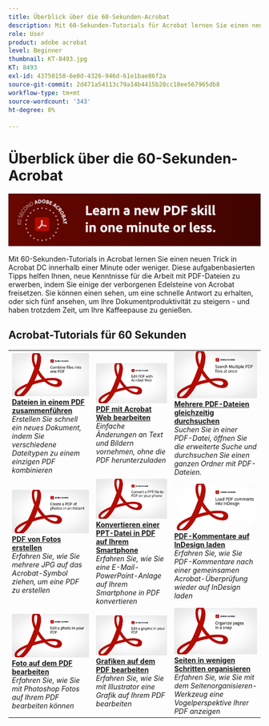 ```yaml
---
title: Überblick über die 60-Sekunden-Acrobat
description: Mit 60-Sekunden-Tutorials für Acrobat lernen Sie einen neuen Trick in Acrobat DC innerhalb einer Minute oder weniger
role: User
product: adobe acrobat
level: Beginner
thumbnail: KT-8493.jpg
KT: 8493
exl-id: 43750150-6e0d-4326-946d-61e1bae86f2a
source-git-commit: 2d471a54113c79a14b4415b28cc10ee567965db8
workflow-type: tm+mt
source-wordcount: '343'
ht-degree: 0%

---
```


# Überblick über die 60-Sekunden-Acrobat

![Acrobat-Bild mit 60 Sekunden](../assets/Hero-60sec.png)

Mit 60-Sekunden-Tutorials in Acrobat lernen Sie einen neuen Trick in Acrobat DC innerhalb einer Minute oder weniger. Diese aufgabenbasierten Tipps helfen Ihnen, neue Kenntnisse für die Arbeit mit PDF-Dateien zu erwerben, indem Sie einige der verborgenen Edelsteine von Acrobat freisetzen. Sie können einen sehen, um eine schnelle Antwort zu erhalten, oder sich fünf ansehen, um Ihre Dokumentproduktivität zu steigern - und haben trotzdem Zeit, um Ihre Kaffeepause zu genießen.

## Acrobat-Tutorials für 60 Sekunden

<table style="table-layout:fixed">
<tr>
  <td>
    <a href="combine-to-one-pdf.md">
      <img alt="Dateien in einem PDF zusammenführen" src="../assets/60sec_Combine_1280.jpg" />
    </a>
    <div>
    <a href="combine-to-one-pdf.md"><strong>Dateien in einem PDF zusammenführen</strong></a>
    </div>
    <em>Erstellen Sie schnell ein neues Dokument, indem Sie verschiedene Dateitypen zu einem einzigen PDF kombinieren</em>
    <br>
  </td>
  <td>
    <a href="edit.md">
      <img alt="PDF mit Acrobat Web bearbeiten" src="../assets/60sec_Edit_1280.jpg" />
    </a>
    <div>
    <a href="edit.md"><strong>PDF mit Acrobat Web bearbeiten</strong></a>
    </div>
    <em>Einfache Änderungen an Text und Bildern vornehmen, ohne die PDF herunterzuladen</em>
    <br>
  </td>
  <td>
    <a href="search.md">
      <img alt="Mehrere PDF-Dateien gleichzeitig durchsuchen" src="../assets/60sec_Search_1280.jpg" />
    </a>
    <div>
     <a href="search.md"><strong>Mehrere PDF-Dateien gleichzeitig durchsuchen</strong></a>
    </div>
    <em>Suchen Sie in einer PDF-Datei, öffnen Sie die erweiterte Suche und durchsuchen Sie einen ganzen Ordner mit PDF-Dateien.</em>
    <br>
  </td>
</tr>
<tr>
  <td>
    <a href="photo.md">
      <img alt="PDF von Fotos erstellen" src="../assets/60sec_Photo_1280.jpg" />
    </a>
    <div>
    <a href="photo.md"><strong>PDF von Fotos erstellen</strong></a>
    </div>
    <em>Erfahren Sie, wie Sie mehrere JPG auf das Acrobat-Symbol ziehen, um eine PDF zu erstellen</em>
    <br>
  </td>
  <td>
    <a href="phone.md">
      <img alt="Konvertieren einer PPT-Datei in PDF auf Ihrem Smartphone" src="../assets/60sec_Phone_1280.jpg" />
    </a>
    <div>
    <a href="phone.md"><strong>Konvertieren einer PPT-Datei in PDF auf Ihrem Smartphone</strong></a>
    </div>
    <em>Erfahren Sie, wie Sie eine E-Mail-PowerPoint-Anlage auf Ihrem Smartphone in PDF konvertieren</em>
    <br>
  </td>  
 <td>
    <a href="indesign.md">
      <img alt="PDF-Kommentare auf InDesign laden" src="../assets/60sec_InDesign_1280.jpg" />
    </a>
    <div>
    <a href="indesign.md"><strong>PDF-Kommentare auf InDesign laden</strong></a>
    </div>
    <em>Erfahren Sie, wie Sie PDF-Kommentare nach einer gemeinsamen Acrobat-Überprüfung wieder auf InDesign laden</em>
    <br>
  </td>  
</tr>
<tr>
  <td>
    <a href="editphoto.md">
      <img alt="Foto auf dem PDF bearbeiten" src="../assets/60sec_Editphoto_1280.jpg" />
    </a>
    <div>
    <a href="editphoto.md"><strong>Foto auf dem PDF bearbeiten</strong></a>
    </div>
    <em>Erfahren Sie, wie Sie mit Photoshop Fotos auf Ihrem PDF bearbeiten können</em>
    <br>
  </td>
  <td>
    <a href="editgraphic.md">
      <img alt="Grafiken auf dem PDF bearbeiten" src="../assets/60sec_Editgraphic_1280.jpg" />
    </a>
    <div>
    <a href="editgraphic.md"><strong>Grafiken auf dem PDF bearbeiten</strong></a>
    </div>
    <em>Erfahren Sie, wie Sie mit Illustrator eine Grafik auf Ihrem PDF bearbeiten</em>
    <br>
  </td>  
 <td>
    <a href="organize.md">
      <img alt="Seiten in wenigen Schritten organisieren" src="../assets/60sec_Organize_1280.jpg" />
    </a>
    <div>
    <a href="organize.md"><strong>Seiten in wenigen Schritten organisieren</strong></a>
    </div>
    <em>Erfahren Sie, wie Sie mit dem Seitenorganisieren-Werkzeug eine Vogelperspektive Ihrer PDF anzeigen</em>
    <br>
  </td>  
</tr>
</table>